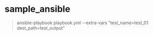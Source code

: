 # sample_ansible

>  ansible-playbook playbook.yml --extra-vars "test_name=test_01 dest_path=test_output"


